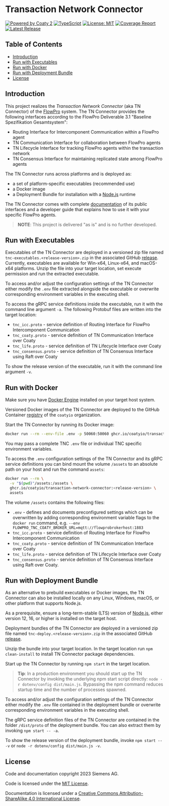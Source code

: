 # Transaction Network Connector

[![Powered by Coaty 2](https://img.shields.io/badge/Powered%20by-Coaty%202-FF8C00.svg)](https://coaty.io)
[![TypeScript](https://img.shields.io/badge/Source%20code-TypeScript-007ACC.svg)](http://www.typescriptlang.org/)
[![License: MIT](https://img.shields.io/badge/License-MIT-blue.svg)](https://opensource.org/licenses/MIT)
[![Coverage Report](https://coatyio.github.io/transaction-network-connector/lcov-badge.svg)](https://coatyio.github.io/transaction-network-connector/lcov-report/index.html)
[![Latest Release](https://img.shields.io/github/v/release/coatyio/transaction-network-connector)](https://github.com/coatyio/transaction-network-connector/releases/latest)

## Table of Contents

* [Introduction](#introduction)
* [Run with Executables](#run-with-executables)
* [Run with Docker](#run-with-docker)
* [Run with Deployment Bundle](#run-with-deployment-bundle)
* [License](#license)

## Introduction

This project realizes the _Transaction Network Connector_ (aka TN Connector) of
the [FlowPro](https://www.flow-pro.de/) system. The TN Connector provides the
following interfaces according to the FlowPro Deliverable 3.1 "Baseline
Spezifikation Gesamtsystem":

* Routing Interface for Intercomponent Communication within a FlowPro agent
* TN Communication Interface for collaboration between FlowPro agents
* TN Lifecycle Interface for tracking FlowPro agents within the transaction
  network
* TN Consensus Interface for maintaining replicated state among FlowPro agents

The TN Connector runs across platforms and is deployed as:

* a set of platform-specific executables (recommended use)
* a Docker image
* a Deployment Bundle for installation with a [Node.js](https://nodejs.org/)
  runtime

The TN Connector comes with complete
[documentation](https://coatyio.github.io/transaction-network-connector) of its
public interfaces and a developer guide that explains how to use it with your
specific FlowPro agents.

> __NOTE__: This project is delivered "as is" and is no further developed.

## Run with Executables

Executables of the TN Connector are deployed in a versioned zip file named
`tnc-executables.<release-version>.zip` in the associated GitHub
[release](https://github.com/coatyio/transaction-network-connector/releases).
Currently, executables are available for Win-x64, Linux-x64, and macOS-x64
platforms. Unzip the file into your target location, set execute permission and
run the extracted executable.

To access and/or adjust the configuration settings of the TN Connector either
modify the `.env` file extracted alongside the executable or overwrite
corresponding environment variables in the executing shell.

To access the gRPC service definitions inside the executable, run it with the
command line argument `-a`. The following Protobuf files are written into the
target location:

* `tnc_icc.proto` - service definition of Routing Interface for FlowPro
  Intercomponent Communication
* `tnc_coaty.proto` - service definition of TN Communication Interface over
  Coaty
* `tnc_life.proto` - service definition of TN Lifecycle Interface over Coaty
* `tnc_consensus.proto` - service definition of TN Consensus Interface using
  Raft over Coaty

To show the release version of the executable, run it with the command line
argument `-v`.

## Run with Docker

Make sure you have [Docker Engine](https://www.docker.com/) installed on your
target host system.

Versioned Docker images of the TN Connector are deployed to the GitHub Container
[registry](https://ghcr.io/coatyio) of the `coatyio` organization.

Start the TN Connector by running its Docker image:

```sh
docker run --rm --env-file .env -p 50060:50060 ghcr.io/coatyio/transaction-network-connector:<release-version>
```

You may pass a complete TNC `.env` file or individual TNC specific environment
variables.

To access the `.env` configuration settings of the TN Connector and its gRPC
service definitions you can bind mount the volume `/assets` to an absolute path
on your host and run the command `assets`:

```sh
docker run --rm \
  -v "$(pwd)"/assets:/assets \
  ghcr.io/coatyio/transaction-network-connector:<release-version> \
  assets
```

The volume `/assets` contains the following files:

* `.env` - defines and documents preconfigured settings which can be overwritten
  by adding corresponding environment variable flags to the `docker run`
  command, e.g. `--env
  FLOWPRO_TNC_COATY_BROKER_URL=mqtt://flowprobrokerhost:1883`
* `tnc_icc.proto` - service definition of Routing Interface for FlowPro
  Intercomponent Communication
* `tnc_coaty.proto` - service definition of TN Communication Interface over
  Coaty
* `tnc_life.proto` - service definition of TN Lifecycle Interface over Coaty
* `tnc_consensus.proto` - service definition of TN Consensus Interface using
  Raft over Coaty.

## Run with Deployment Bundle

As an alternative to prebuild executables or Docker images, the TN Connector can
also be installed locally on any Linux, Windows, macOS, or other platform that
supports Node.js.

As a prerequisite, ensure a long-term-stable (LTS) version of
[Node.js](https://nodejs.org), either version 12, 16, or higher is installed on
the target host.

Deployment bundles of the TN Connector are deployed in a versioned zip file
named `tnc-deploy.<release-version>.zip` in the associated GitHub
[release](https://github.com/coatyio/transaction-network-connector/releases).

Unzip the bundle into your target location. In the target location run `npm
clean-install` to install TN Connector package dependencies.

Start up the TN Connector by running `npm start` in the target location.

> __Tip__: In a production environment you should start up the TN Connector by
> invoking the underlying npm start script directly: `node -r dotenv/config
> dist/main.js`. Bypassing the npm command reduces startup time and the number
> of processes spawned.

To access and/or adjust the configuration settings of the TN Connector either
modify the `.env` file contained in the deployment bundle or overwrite
corresponding environment variables in the executing shell.

The gRPC service definition files of the TN Connector are contained in the
folder `/dist/proto` of the deployment bundle. You can also extract them by
invoking `npm start -- -a`.

To show the release version of the deployment bundle, invoke `npm start -- -v`
or `node -r dotenv/config dist/main.js -v`.

## License

Code and documentation copyright 2023 Siemens AG.

Code is licensed under the [MIT License](https://opensource.org/licenses/MIT).

Documentation is licensed under a
[Creative Commons Attribution-ShareAlike 4.0 International License](http://creativecommons.org/licenses/by-sa/4.0/).
